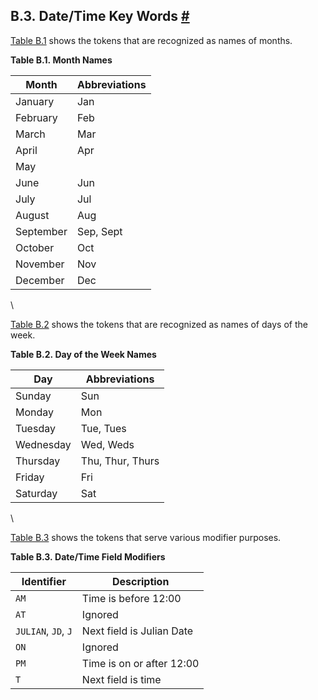 ## B.3. Date/Time Key Words [#](#DATETIME-KEYWORDS)

[Table B.1](datetime-keywords.html#DATETIME-MONTH-TABLE "Table B.1. Month Names") shows the tokens that are recognized as names of months.

**Table B.1. Month Names**

| Month     | Abbreviations |
| --------- | ------------- |
| January   | Jan           |
| February  | Feb           |
| March     | Mar           |
| April     | Apr           |
| May       |               |
| June      | Jun           |
| July      | Jul           |
| August    | Aug           |
| September | Sep, Sept     |
| October   | Oct           |
| November  | Nov           |
| December  | Dec           |

\

[Table B.2](datetime-keywords.html#DATETIME-DOW-TABLE "Table B.2. Day of the Week Names") shows the tokens that are recognized as names of days of the week.

**Table B.2. Day of the Week Names**

| Day       | Abbreviations    |
| --------- | ---------------- |
| Sunday    | Sun              |
| Monday    | Mon              |
| Tuesday   | Tue, Tues        |
| Wednesday | Wed, Weds        |
| Thursday  | Thu, Thur, Thurs |
| Friday    | Fri              |
| Saturday  | Sat              |

\

[Table B.3](datetime-keywords.html#DATETIME-MOD-TABLE "Table B.3. Date/Time Field Modifiers") shows the tokens that serve various modifier purposes.

**Table B.3. Date/Time Field Modifiers**

| Identifier          | Description               |
| ------------------- | ------------------------- |
| `AM`                | Time is before 12:00      |
| `AT`                | Ignored                   |
| `JULIAN`, `JD`, `J` | Next field is Julian Date |
| `ON`                | Ignored                   |
| `PM`                | Time is on or after 12:00 |
| `T`                 | Next field is time        |